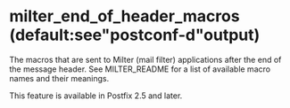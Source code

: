 # milter_end_of_header_macros (default:see"postconf-d"output) 

 The macros that are sent to Milter (mail filter) applications
after the end of the message header. See MILTER_README for a list
of available macro names and their meanings.  

 This feature is available in Postfix 2.5 and later. 


